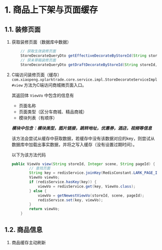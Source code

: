 # 1. 商品上下架与页面缓存
## 1.1. 装修页面
1. 获取装修页面（数据库中数据）  
    ```java
        // 获取生效装修页面
        StoreDecorateQueryDto getEffectiveDecorateByStoreId(String storeId, StoreDecorateScene storeDecorateScene, String pageId)
        // 获未草稿装修页面
        StoreDecorateQueryDto getDraftDecorateByStoreId(String storeId, StoreDecorateScene storeDecorateScene, String pageId);
    ```
2. C端访问装修页面（缓存）
   `com.xiaopeng.xplarktrade.core.service.impl.StoreDecorateServiceImpl#view` 方法为C端访问商城微页面入口。

   其返回体 `ViewVo` 中包含的信息有  
   - 页面名称
   - 页面类型（区分车商城、精品商城）
   - 模块列表（有顺序）

   ***模块中包含：模块类型，图片链接，跳转地址，优惠券，酒店，视频等信息***  

   该方法会尝试从缓存中获取数据，若缓存中没有该数据对应的key，则尝试从数据库中加载出事实数据，并将之写入缓存（没有设置过期时间）。

   以下为该方法代码

    ``` java
    public ViewVo view(String storeId, Integer scene, String pageId) {
            // 查找页面
            String key = redisService.joinKey(RedisConstant.LARK_PAGE_INFO, pageId);
            ViewVo viewVo;
            if (redisService.hasKey(key)) {
                viewVo = redisService.get(key, ViewVo.class);
            } else {
                viewVo = getNewestViewVo(storeId, scene, pageId);
                redisService.set(key, viewVo);
            }
            return viewVo;
        }
    ```

## 1.2. 商品信息
1. 商品缓存主动刷新
   
